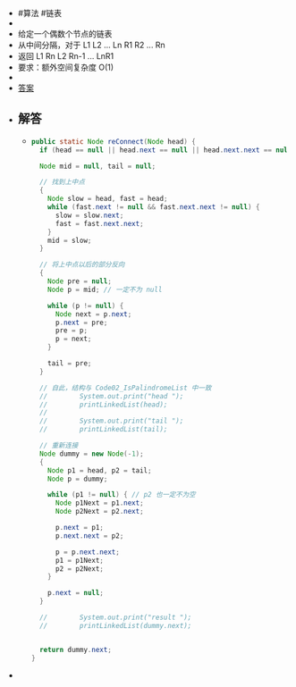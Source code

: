 - #算法 #链表
-
- 给定一个偶数个节点的链表
- 从中间分隔，对于 L1 L2 ... Ln R1 R2 ... Rn
- 返回 L1 Rn L2 Rn-1 ... LnR1
- 要求：额外空间复杂度 O(1)
-
- [答案](https://github.com/singee-study/algorithm-java/blob/master/zuo-algorithm-2020/class09/Code02_ReConnect.java)
- ## 解答
	- ```java
	  public static Node reConnect(Node head) {
	    if (head == null || head.next == null || head.next.next == null) return head; // 小于等于 2 个节点时不动
	  
	    Node mid = null, tail = null;
	  
	    // 找到上中点
	    {
	      Node slow = head, fast = head;
	      while (fast.next != null && fast.next.next != null) {
	        slow = slow.next;
	        fast = fast.next.next;
	      }
	      mid = slow;
	    }
	  
	    // 将上中点以后的部分反向
	    {
	      Node pre = null;
	      Node p = mid; // 一定不为 null
	  
	      while (p != null) {
	        Node next = p.next;
	        p.next = pre;
	        pre = p;
	        p = next;
	      }
	  
	      tail = pre;
	    }
	  
	    // 自此，结构与 Code02_IsPalindromeList 中一致
	    //        System.out.print("head ");
	    //        printLinkedList(head);
	    //
	    //        System.out.print("tail ");
	    //        printLinkedList(tail);
	  
	    // 重新连接
	    Node dummy = new Node(-1);
	    {
	      Node p1 = head, p2 = tail;
	      Node p = dummy;
	  
	      while (p1 != null) { // p2 也一定不为空
	        Node p1Next = p1.next;
	        Node p2Next = p2.next;
	  
	        p.next = p1;
	        p.next.next = p2;
	  
	        p = p.next.next;
	        p1 = p1Next;
	        p2 = p2Next;
	      }
	  
	      p.next = null;
	    }
	  
	    //        System.out.print("result ");
	    //        printLinkedList(dummy.next);
	  
	  
	    return dummy.next;
	  }
	  ```
-